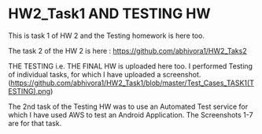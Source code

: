 # HW2_Task1 AND TESTING HW
This is task 1 of HW 2 and the Testing homework is here too.

The task 2 of the HW 2 is here : https://github.com/abhivora1/HW2_Taks2

THE TESTING i.e. THE FINAL HW is uploaded here too. I performed Testing of individual tasks,
for which I have uploaded a screenshot. (https://github.com/abhivora1/HW2_Task1/blob/master/Test_Cases_TASK1(TESTING).png) 

The 2nd task of the Testing HW was to use an Automated Test service for which I have used AWS to test an Android Application.
The Screenshots 1-7 are for that task.
